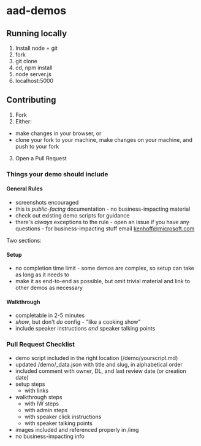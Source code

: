 # aad-demos

## Running locally

1. Install node + git
2. fork
3. git clone
4. cd, npm install
5. node server.js
6. localhost:5000

## Contributing

1. Fork
2. Either:
  - make changes in your browser, or
  - clone your fork to your machine, make changes on your machine, and push to your fork
3. Open a Pull Request

### Things your demo should include

#### General Rules
- screenshots encouraged
- this is *public-facing* documentation - no business-impacting material
- check out existing demo scripts for guidance
- there's *always* exceptions to the rule - open an issue if you have any questions - for business-impacting stuff email kenhoff@microsoft.com

Two sections:

#### Setup
- no completion time limit - some demos are complex, so setup can take as long as it needs to
- make it as end-to-end as possible, but omit trivial material and link to other demos as necessary

#### Walkthrough
- completable in 2-5 minutes
- *show*, but don't *do* config - "like a cooking show"
- include speaker instructions *and* speaker talking points

### Pull Request Checklist

- demo script included in the right location (/demo/yourscript.md)
- updated /demo/_data.json with title and slug, in alphabetical order
- included comment with owner, DL, and last review date (or creation date)
- setup steps 
  - with links
- walkthrough steps
  - with IW steps
  - with admin steps
  - with speaker click instructions
  - with speaker talking points
- images included and referenced properly in /img
- no business-impacting info
